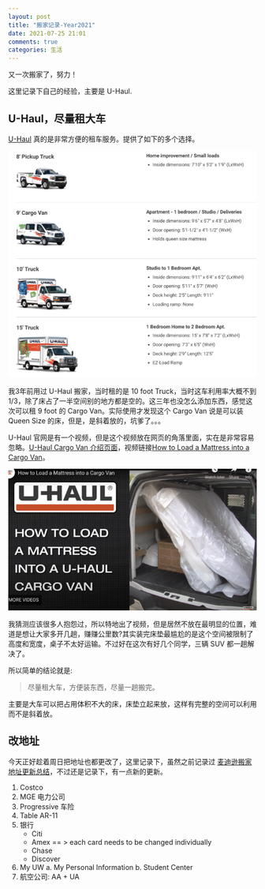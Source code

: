 ```yaml
---
layout: post
title: "搬家记录-Year2021"
date: 2021-07-25 21:01
comments: true
categories: 生活
---
```


又一次搬家了，努力！

这里记录下自己的经验，主要是 U-Haul. 

<!--more-->

## U-Haul，尽量租大车

[U-Haul](https://www.uhaul.com/) 真的是非常方便的租车服务。提供了如下的多个选择。

![tu１](/images/UHaul/UHaulCars.png)

我3年前用过 U-Haul 搬家，当时租的是 10 foot Truck，当时这车利用率大概不到 1/3，除了床占了一半空间别的地方都是空的。这三年也没怎么添加东西，感觉这次可以租 9 foot 的 Cargo Van。实际使用才发现这个 Cargo Van 说是可以装 Queen Size 的床，但是，是斜着放的，坑爹了。。。

U-Haul 官网是有一个视频，但是这个视频放在网页的角落里面，实在是非常容易忽略。[U-Haul Cargo Van 介绍页面](https://www.uhaul.com/Truck-Rentals/Cargo-Van/)，视频链接[How to Load a Mattress into a Cargo Van](https://youtu.be/A4s1SkvCuyo)。

![放床垫后效果图](/images/UHaul/cargoVan.png)

我猜测应该很多人抱怨过，所以特地出了视频，但是居然不放在最明显的位置，难道是想让大家多开几趟，赚赚公里数?其实装完床垫最尴尬的是这个空间被限制了高度和宽度，桌子不太好运输。不过好在这次有好几个同学，三辆 SUV 都一趟解决了。

所以简单的结论就是:

> 尽量租大车，方便装东西，尽量一趟搬完。

主要是大车可以把占用体积不大的床，床垫立起来放，这样有完整的空间可以利用而不是斜着放。

## 改地址

今天正好趁着周日把地址也都更改了，这里记录下，虽然之前记录过 [麦迪逊搬家地址更新总结](https://iphyer.github.io/blog/2018/08/07/address/)，不过还是记录下，有一点新的更新。

1. Costco
2. MGE 电力公司
3. Progressive 车险
4. Table AR-11
5. 银行
	* Citi
	* Amex == > each card needs to be changed individually
	* Chase
	* Discover
6. My UW
	a. My Personal Information
	b. Student Center
7. 航空公司: AA + UA

